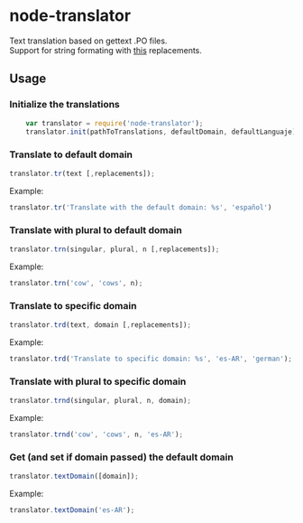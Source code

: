 # node-translator
Text translation based on gettext .PO files.<br>
Support for string formating with  [this](http://nodejs.org/api/util.html#util_util_format_format) replacements.

## Usage
### Initialize the translations
```javascript
    var translator = require('node-translator');
    translator.init(pathToTranslations, defaultDomain, defaultLanguaje);
```
### Translate to default domain
```javascript
translator.tr(text [,replacements]);
``` 
Example:

```javascript
translator.tr('Translate with the default domain: %s', 'español')
```

### Translate with plural to default domain
```javascript
translator.trn(singular, plural, n [,replacements]);
```

Example:

```javascript
translator.trn('cow', 'cows', n);
```
   
### Translate to specific domain
```javascript
translator.trd(text, domain [,replacements]);
```

Example:

```javascript
translator.trd('Translate to specific domain: %s', 'es-AR', 'german');
```

### Translate with plural to specific domain
```javascript
translator.trnd(singular, plural, n, domain);
```
Example:

```javascript
translator.trnd('cow', 'cows', n, 'es-AR');
```
   
### Get (and set if domain passed) the default domain
```javascript
translator.textDomain([domain]);
```
Example:

```javascript
translator.textDomain('es-AR');
```
